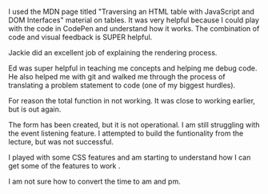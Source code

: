 I used the MDN page titled "Traversing an HTML table with JavaScript and DOM Interfaces" material on tables. It was very helpful because I could play with the code in CodePen and understand how it works. The combination of code and visual feedback is SUPER helpful. 

Jackie did an excellent job of explaining the rendering process.

Ed was super helpful in teaching me concepts and helping me debug code. He also helped me with git and walked me through the process of translating a problem statement to code (one of my biggest hurdles).

For reason the total function in not working. It was close to working earlier, but is out again.

The form has been created, but it is not operational. I am still struggling with the event listening feature. I attempted to build the funtionality from the lecture, but was not successful. 

I played with some CSS features and am starting to understand how I can get some of the features to work .

I am not sure how to convert the time to am and pm. 